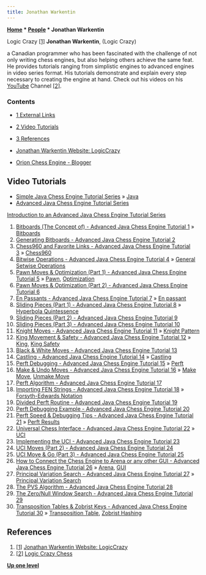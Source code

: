 ```yaml
---
title: Jonathan Warkentin
---
```

**[Home](Home "Home") \* [People](People "People") \* Jonathan Warkentin**



 [](https://sites.google.com/site/jonathanwarkentinlogiccrazy/) Logic Crazy <a id="cite-note-1" href="#cite-ref-1">[1]</a> 
**Jonathan Warkentin**, (Logic Crazy)  

a Canadian programmer who has been fascinated with the challenge of not only writing chess engines, 
but also helping others achieve the same feat. He provides tutorials ranging from simplistic engines to advanced engines in video series format. 
His tutorials demonstrate and explain every step necessary to creating the engine at hand. 
Check out his videos on his [YouTube](https://en.wikipedia.org/wiki/YouTube) Channel <a id="cite-note-2" href="#cite-ref-2">[2]</a>. 



### Contents


* [1 External Links](#external-links)
* [2 Video Tutorials](#video-tutorials)
* [3 References](#references)






* [Jonathan Warkentin Website: LogicCrazy](https://sites.google.com/site/jonathanwarkentinlogiccrazy/)
* [Orion Chess Engine - Blogger](http://orionchessengine.blogspot.com/)


## Video Tutorials


* [Simple Java Chess Engine Tutorial Series](https://www.youtube.com/playlist?list=PLQV5mozTHmaffB0rBsD6m9VN1azgo5wXl) » [Java](Java "Java")
* [Advanced Java Chess Engine Tutorial Series](https://www.youtube.com/playlist?list=PLQV5mozTHmacMeRzJCW_8K3qw2miYqd0c)


 [Introduction to an Advanced Java Chess Engine Tutorial Series](https://youtu.be/V_2-LOvr5E8)
1. [Bitboards (The Concept of) - Advanced Java Chess Engine Tutorial 1](https://youtu.be/a5IGltn95Bk) » [Bitboards](Bitboards "Bitboards")
2. [Generating Bitboards - Advanced Java Chess Engine Tutorial 2](https://youtu.be/cy3xhKk1-ns)
3. [Chess960 and Favorite Links - Advanced Java Chess Engine Tutorial 3](https://youtu.be/21HYZ8JcOSA) » [Chess960](Chess960 "Chess960")
4. [Bitwise Operations - Advanced Java Chess Engine Tutorial 4](https://youtu.be/2XgpJp2LDdM) » [General Setwise Operations](General_Setwise_Operations "General Setwise Operations")
5. [Pawn Moves & Optimization (Part 1) - Advanced Java Chess Engine Tutorial 5](https://youtu.be/lVt8WREHirk) » [Pawn](Pawn "Pawn"), [Optimization](Optimization "Optimization")
6. [Pawn Moves & Optimization (Part 2) - Advanced Java Chess Engine Tutorial 6](https://youtu.be/YHeV9sfLCro)
7. [En Passants - Advanced Java Chess Engine Tutorial 7](https://youtu.be/q0wt3m2btlQ) » [En passant](En_passant "En passant")
8. [Sliding Pieces (Part 1) - Advanced Java Chess Engine Tutorial 8](https://youtu.be/bCH4YK6oq8M) » [Hyperbola Quintessence](Hyperbola_Quintessence "Hyperbola Quintessence")
9. [Sliding Pieces (Part 2) - Advanced Java Chess Engine Tutorial 9](https://youtu.be/1OG-YVm7aHI)
10. [Sliding Pieces (Part 3) - Advanced Java Chess Engine Tutorial 10](https://youtu.be/EiJrEm9aNkQ)
11. [Knight Moves - Advanced Java Chess Engine Tutorial 11](https://youtu.be/EVJptiAqFSQ) » [Knight Pattern](Knight_Pattern "Knight Pattern")
12. [King Movement & Safety - Advanced Java Chess Engine Tutorial 12](https://youtu.be/BOgCppJco2I) » [King](King "King"), [King Safety](King_Safety "King Safety")
13. [Black & White Moves - Advanced Java Chess Engine Tutorial 13](https://youtu.be/rydv2Si5Lt0)
14. [Castling - Advanced Java Chess Engine Tutorial 14](https://youtu.be/a9-FxSx8yUY) » [Castling](Castling "Castling")
15. [Perft Debugging - Advanced Java Chess Engine Tutorial 15](https://youtu.be/A0HJbwRwILk) » [Perft](Perft "Perft")
16. [Make & Undo Moves - Advanced Java Chess Engine Tutorial 16](https://youtu.be/DgsVSZZjIko) » [Make Move](Make_Move "Make Move"), [Unmake Move](Unmake_Move "Unmake Move")
17. [Perft Algorithm - Advanced Java Chess Engine Tutorial 17](https://youtu.be/B9AEQphRkg8)
18. [Importing FEN Strings - Advanced Java Chess Engine Tutorial 18](https://youtu.be/lARzBG-OuW8) » [Forsyth-Edwards Notation](Forsyth-Edwards_Notation "Forsyth-Edwards Notation")
19. [Divided Perft Routine - Advanced Java Chess Engine Tutorial 19](https://youtu.be/DNvK3lhb6ag)
20. [Perft Debugging Example - Advanced Java Chess Engine Tutorial 20](https://youtu.be/bAONObdxF54)
21. [Perft Speed & Debugging Tips - Advanced Java Chess Engine Tutorial 21](https://youtu.be/BIzAfg5sdqg) » [Perft Results](Perft_Results "Perft Results")
22. [Universal Chess Interface - Advanced Java Chess Engine Tutorial 22](https://youtu.be/vuvTFNreykk) » [UCI](UCI "UCI")
23. [Implementing the UCI - Advanced Java Chess Engine Tutorial 23](https://youtu.be/D4DBE4UQoAY)
24. [UCI Moves (Part 2) - Advanced Java Chess Engine Tutorial 24](https://youtu.be/9BrV87doCAM)
25. [UCI Move & Go (Part 3) - Advanced Java Chess Engine Tutorial 25](https://youtu.be/p1YoD30--AM)
26. [How to Connect the Chess Engine to Arena or any other GUI - Advanced Java Chess Engine Tutorial 26](https://youtu.be/ghn0RLx2jLs) » [Arena](Arena "Arena"), [GUI](GUI "GUI")
27. [Principal Variation Search - Advanced Java Chess Engine Tutorial 27](https://youtu.be/1YdBLgmoV_E) » [Principal Variation Search](Principal_Variation_Search "Principal Variation Search")
28. [The PVS Algorithm - Advanced Java Chess Engine Tutorial 28](https://youtu.be/2Go0IPVoTtY)
29. [The Zero/Null Window Search - Advanced Java Chess Engine Tutorial 29](https://youtu.be/4FixQ-laeLQ)
30. [Transposition Tables & Zobrist Keys - Advanced Java Chess Engine Tutorial 30](https://youtu.be/QYNRvMolN20) » [Transposition Table](Transposition_Table "Transposition Table"), [Zobrist Hashing](Zobrist_Hashing "Zobrist Hashing")


## References


1. <a id="cite-ref-1" href="#cite-note-1">[1]</a> [Jonathan Warkentin Website: LogicCrazy](https://sites.google.com/site/jonathanwarkentinlogiccrazy/)
2. <a id="cite-ref-2" href="#cite-note-2">[2]</a> [Logic Crazy Chess](https://www.youtube.com/channel/UCmMjMHTeUEBJJZhxix-N-yg)

**[Up one level](People "People")**







 
